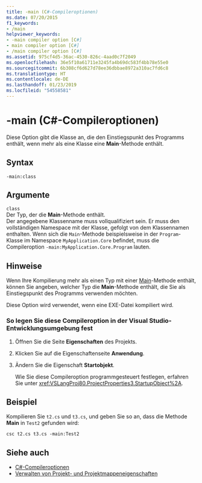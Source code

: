 ```yaml
---
title: -main (C#-Compileroptionen)
ms.date: 07/20/2015
f1_keywords:
- /main
helpviewer_keywords:
- -main compiler option [C#]
- main compiler option [C#]
- /main compiler option [C#]
ms.assetid: 975cf4d5-36ac-4530-826c-4aad0c7f2049
ms.openlocfilehash: 36e5f10a61711e3245fa4b69dc583f4bb78e55e0
ms.sourcegitcommit: 6b308cf6d627d78ee36dbbae8972a310ac7fd6c8
ms.translationtype: HT
ms.contentlocale: de-DE
ms.lasthandoff: 01/23/2019
ms.locfileid: "54558581"
---
```

# <a name="-main-c-compiler-options"></a>-main (C#-Compileroptionen)
Diese Option gibt die Klasse an, die den Einstiegspunkt des Programms enthält, wenn mehr als eine Klasse eine **Main**-Methode enthält.  
  
## <a name="syntax"></a>Syntax  
  
```console  
-main:class  
```  
  
## <a name="arguments"></a>Argumente  
 `class`  
 Der Typ, der die **Main**-Methode enthält.  
 Der angegebene Klassenname muss vollqualifiziert sein. Er muss den vollständigen Namespace mit der Klasse, gefolgt von dem Klassennamen enthalten. Wenn sich die `Main`-Methode beispielsweise in der `Program`-Klasse im Namespace `MyApplication.Core` befindet, muss die Compileroption `-main:MyApplication.Core.Program` lauten.
  
## <a name="remarks"></a>Hinweise  
 Wenn Ihre Kompilierung mehr als einen Typ mit einer [Main](../../../csharp/programming-guide/main-and-command-args/index.md)-Methode enthält, können Sie angeben, welcher Typ die **Main**-Methode enthält, die Sie als Einstiegspunkt des Programms verwenden möchten.  
  
 Diese Option wird verwendet, wenn eine EXE-Datei kompiliert wird.  
  
### <a name="to-set-this-compiler-option-in-the-visual-studio-development-environment"></a>So legen Sie diese Compileroption in der Visual Studio-Entwicklungsumgebung fest  
  
1.  Öffnen Sie die Seite **Eigenschaften** des Projekts.  
  
2.  Klicken Sie auf die Eigenschaftenseite **Anwendung**.  
  
3.  Ändern Sie die Eigenschaft **Startobjekt**.  
  
     Wie Sie diese Compileroption programmgesteuert festlegen, erfahren Sie unter <xref:VSLangProj80.ProjectProperties3.StartupObject%2A>.  
  
## <a name="example"></a>Beispiel  
 Kompilieren Sie `t2.cs` und `t3.cs`, und geben Sie so an, dass die Methode **Main** in `Test2` gefunden wird:  
  
```console  
csc t2.cs t3.cs -main:Test2  
```  
  
## <a name="see-also"></a>Siehe auch

- [C#-Compileroptionen](../../../csharp/language-reference/compiler-options/index.md)
- [Verwalten von Projekt- und Projektmappeneigenschaften](/visualstudio/ide/managing-project-and-solution-properties)
